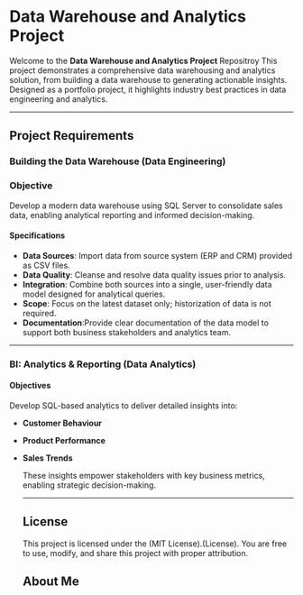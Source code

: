 # Data Warehouse and Analytics Project

Welcome to the **Data Warehouse and Analytics Project** Repositroy
This project demonstrates a comprehensive data warehousing and analytics solution, from building a data warehouse to generating actionable insights. Designed as a portfolio project, it highlights industry best practices in data engineering and analytics.

---

## Project Requirements
### Building the Data Warehouse (Data Engineering)
### Objective
Develop a modern data warehouse using SQL Server to consolidate sales data, enabling analytical reporting and informed decision-making.

#### Specifications
- **Data Sources**: Import data from source system (ERP and CRM) provided as CSV files.
- **Data Quality**: Cleanse and resolve data quality issues prior to analysis.
- **Integration**: Combine both sources into a single, user-friendly data model designed for analytical queries.
- **Scope**: Focus on the latest dataset only; historization of data is not required.
- **Documentation**:Provide clear documentation of the data model to support both business stakeholders and analytics team.

---
  ### BI: Analytics & Reporting (Data Analytics)

  #### Objectives
  Develop SQL-based analytics to deliver detailed insights into:
  - **Customer Behaviour**
  - **Product Performance**
  - **Sales Trends**
 
    These insights empower stakeholders with key business metrics, enabling strategic decision-making.

    ---
    ## License

    This project is licensed under the (MIT License).(License). You are free to use, modify, and share this project with proper attribution.

    ## About Me
